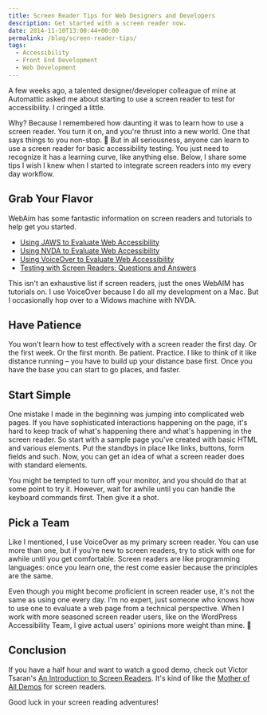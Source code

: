 ```yaml
---
title: Screen Reader Tips for Web Designers and Developers
description: Get started with a screen reader now.
date: 2014-11-10T13:00:44+00:00
permalink: /blog/screen-reader-tips/
tags:
  - Accessibility
  - Front End Development
  - Web Development
---
```


A few weeks ago, a talented designer/developer colleague of mine at Automattic asked me about starting to use a screen reader to test for accessibility. I cringed a little.

Why? Because I remembered how daunting it was to learn how to use a screen reader. You turn it on, and you're thrust into a new world. One that says things to you non-stop. 🙂 But in all seriousness, anyone can learn to use a screen reader for basic accessibility testing. You just need to recognize it has a learning curve, like anything else. Below, I share some tips I wish I knew when I started to integrate screen readers into my every day workflow.

## Grab Your Flavor

WebAim has some fantastic information on screen readers and tutorials to help get you started.

  * [Using JAWS to Evaluate Web Accessibility](http://webaim.org/articles/jaws/)
  * [Using NVDA to Evaluate Web Accessibility](http://webaim.org/articles/nvda/)
  * [Using VoiceOver to Evaluate Web Accessibility](http://webaim.org/articles/voiceover/)
  * [Testing with Screen Readers: Questions and Answers](http://webaim.org/articles/screenreader_testing/)

This isn't an exhaustive list if screen readers, just the ones WebAIM has tutorials on. I use VoiceOver because I do all my development on a Mac. But I occasionally hop over to a Widows machine with NVDA.

## Have Patience

You won't learn how to test effectively with a screen reader the first day. Or the first week. Or the first month. Be patient. Practice. I like to think of it like distance running – you have to build up your distance base first. Once you have the base you can start to go places, and faster.

## Start Simple

One mistake I made in the beginning was jumping into complicated web pages. If you have sophisticated interactions happening on the page, it's hard to keep track of what's happening there and what's happening in the screen reader. So start with a sample page you've created with basic HTML and various elements. Put the standbys in place like links, buttons, form fields and such. Now, you can get an idea of what a screen reader does with standard elements.

You might be tempted to turn off your monitor, and you should do that at some point to try it. However, wait for awhile until you can handle the keyboard commands first. Then give it a shot.

## Pick a Team

Like I mentioned, I use VoiceOver as my primary screen reader. You can use more than one, but if you're new to screen readers, try to stick with one for awhile until you get comfortable. Screen readers are like programming languages: once you learn one, the rest come easier because the principles are the same.

Even though you might become proficient in screen reader use, it's not the same as using one every day. I'm no expert, just someone who knows how to use one to evaluate a web page from a technical perspective. When I work with more seasoned screen reader users, like on the WordPress Accessibility Team, I give actual users' opinions more weight than mine. 🙂

## Conclusion

If you have a half hour and want to watch a good demo, check out Victor Tsaran's [An Introduction to Screen Readers](https://www.youtube.com/watch?v=izrC4R7SsH4). It's kind of like the [Mother of All Demos](https://en.wikipedia.org/wiki/The_Mother_of_All_Demos) for screen readers.

Good luck in your screen reading adventures!
